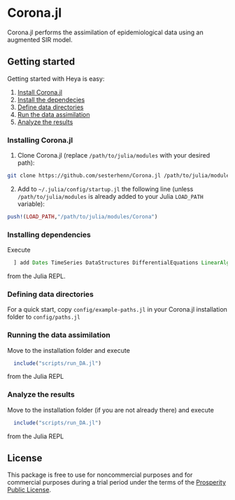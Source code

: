 # Corona.jl 
Corona.jl performs the assimilation of epidemiological data using an augmented SIR model.

## Getting started
Getting started with Heya is easy:

1. [Install Corona.jl](#installing-corona.jl)
2. [Install the dependecies](#installing-dependencies)
3. [Define data directories](#defining-data-directories)
3. [Run the data assimilation](#running-the-data-assimilation)
4. [Analyze the results](#analyzing-the-results)

### Installing Corona.jl
1. Clone Corona.jl (replace `/path/to/julia/modules` with your desired path):

  ```bash
  git clone https://github.com/sesterhenn/Corona.jl /path/to/julia/modules/Corona
  ```

2. Add to `~/.julia/config/startup.jl` the following line (unless `/path/to/julia/modules` is already added to your Julia `LOAD_PATH` variable):

  ```julia
  push!(LOAD_PATH,"/path/to/julia/modules/Corona")
  ```

### Installing dependencies
Execute
  
  ```julia
    ] add Dates TimeSeries DataStructures DifferentialEquations LinearAlgebra Flux Interpolations FFTW FileIO JLD2 DataFrames Unicode CSV Formatting Plots LaTeXStrings
  ```
from the Julia REPL.

### Defining data directories
For a quick start, copy `config/example-paths.jl` in your Corona.jl installation folder to `config/paths.jl`

### Running the data assimilation
Move to the installation folder and execute

  ```julia
    include("scripts/run_DA.jl")
  ```

from the Julia REPL

### Analyze the results 
Move to the installation folder (if you are not already there) and execute

  ```julia
    include("scripts/run_DA.jl")
  ```

from the Julia REPL

## License
This package is free to use for noncommercial purposes and for commercial purposes during a trial period under the terms of the [Prosperity Public License](LICENSE).

